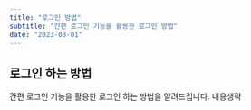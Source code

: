```yaml
---
title: "로그인 방법"
subtitle: "간편 로그인 기능을 활용한 로그인 방법"
date: "2023-08-01"
---
```


## 로그인 하는 방법

간편 로그인 기능을 활용한 로그인 하는 방법을 알려드립니다.
내용생략
